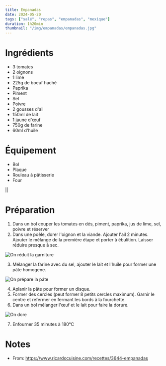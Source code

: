 ```yaml
---
title: Empanadas
date: 2024-05-20
tags: ["salé", "repas", "empanadas", "mexique"]
duration: 1h20min
thumbnail: "/img/empanadas/empanadas.jpg"
---
```



# Ingrédients

+ 3 tomates
+ 2 oignons
+ 1 lime
+ 225g de boeuf haché
+ Paprika
+ Piment
+ Sel
+ Poivre
+ 2 gousses d'ail
+ 150ml de lait
+ 1 jaune d'œuf
+ 750g de farine
+ 60ml d'huile

# Équipement

+ Bol
+ Plaque
+ Rouleau à pâtisserie
+ Four

||
# Préparation

1. Dans un bol couper les tomates en dés, piment, paprika, jus de lime, sel, poivre et réserver
2. Dans une poêle, dorer l'oignon et la viande. Ajouter l'ail 2 minutes. Ajouter le mélange de la première étape
et porter à ébulition. Laisser réduire presque à sec.

![On réduit la garniture](/img/empanadas/empanadas-step-2.jpg)

3. Mélanger la farine avec du sel, ajouter le lait et l'huile pour former une pâte homogene.

![On prépare la pâte](/img/empanadas/empanadas-step-3.jpg)

4. Aplanir la pâte pour former un disque.
5. Former des cercles (peut former 8 petits cercles maximum). Garnir le centre et refermer en fermant les bords à
la fourchette.
6. Dans un bol mélanger l'œuf et le lait pour faire la dorure.

![On dore](/img/empanadas/empanadas-step-6.jpg)

7. Enfourner 35 minutes à 180°C

# Notes

+ From: https://www.ricardocuisine.com/recettes/3644-empanadas
